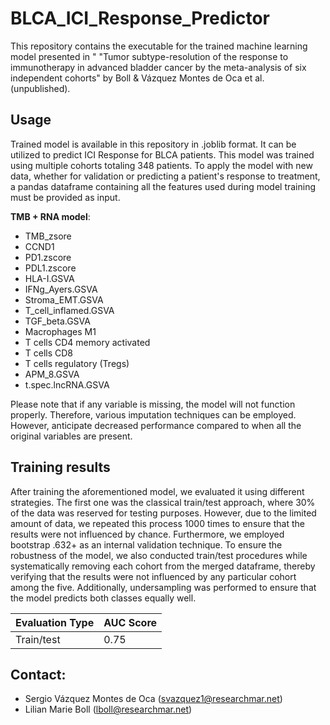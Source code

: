 # BLCA_ICI_Response_Predictor

This repository contains the executable for the trained machine learning model presented in " "Tumor subtype-resolution of the response to immunotherapy in advanced bladder cancer by the meta-analysis of six independent cohorts" by Boll & Vázquez Montes de Oca et al. (unpublished).

## Usage

Trained model is available in this repository in .joblib format. It can be utilized to predict ICI Response for BLCA patients. This model was trained using multiple cohorts totaling 348 patients. To apply the model with new data, whether for validation or predicting a patient's response to treatment, a pandas dataframe containing all the features used during model training must be provided as input.

**TMB + RNA model**:
- TMB_zsore
- CCND1
- PD1.zscore
- PDL1.zscore
- HLA-I.GSVA
- IFNg_Ayers.GSVA
- Stroma_EMT.GSVA
- T_cell_inflamed.GSVA
- TGF_beta.GSVA
- Macrophages M1
- T cells CD4 memory activated
- T cells CD8
- T cells regulatory (Tregs)
- APM_8.GSVA
- t.spec.lncRNA.GSVA

Please note that if any variable is missing, the model will not function properly. Therefore, various imputation techniques can be employed. However, anticipate decreased performance compared to when all the original variables are present.

## Training results

After training the aforementioned model, we evaluated it using different strategies. The first one was the classical train/test approach, where 30% of the data was reserved for testing purposes. However, due to the limited amount of data, we repeated this process 1000 times to ensure that the results were not influenced by chance. Furthermore, we employed bootstrap .632+ as an internal validation technique. To ensure the robustness of the model, we also conducted train/test procedures while systematically removing each cohort from the merged dataframe, thereby verifying that the results were not influenced by any particular cohort among the five. Additionally, undersampling was performed to ensure that the model predicts both classes equally well.

| Evaluation Type | AUC Score |
| --------------- | --------- |
| Train/test      | 0.75      |

## Contact:
- Sergio Vázquez Montes de Oca (svazquez1@researchmar.net)
- Lilian Marie Boll (lboll@researchmar.net)
